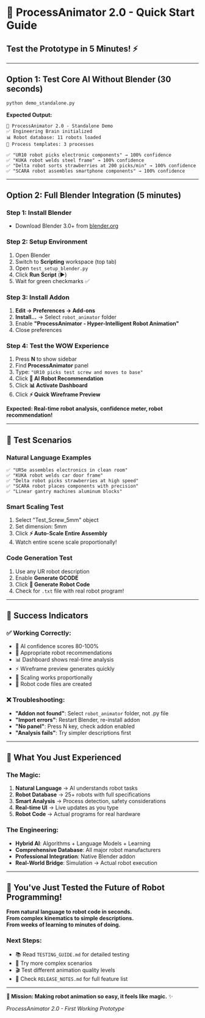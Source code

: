 # 🚀 ProcessAnimator 2.0 - Quick Start Guide

## Test the Prototype in 5 Minutes! ⚡

---

## Option 1: Test Core AI Without Blender (30 seconds)

```bash
python demo_standalone.py
```

**Expected Output:**
```
🤖 ProcessAnimator 2.0 - Standalone Demo
✅ Engineering Brain initialized
📊 Robot database: 11 robots loaded
🔧 Process templates: 3 processes

✅ "UR10 robot picks electronic components" → 100% confidence
✅ "KUKA robot welds steel frame" → 100% confidence  
✅ "Delta robot sorts strawberries at 200 picks/min" → 100% confidence
✅ "SCARA robot assembles smartphone components" → 100% confidence
```

---

## Option 2: Full Blender Integration (5 minutes)

### Step 1: Install Blender
- Download Blender 3.0+ from [blender.org](https://www.blender.org)

### Step 2: Setup Environment
1. Open Blender
2. Switch to **Scripting** workspace (top tab)
3. Open `test_setup_blender.py`
4. Click **Run Script** (▶️)
5. Wait for green checkmarks ✅

### Step 3: Install Addon
1. **Edit → Preferences → Add-ons**
2. **Install...** → Select `robot_animator` folder
3. Enable **"ProcessAnimator - Hyper-Intelligent Robot Animation"**
4. Close preferences

### Step 4: Test the WOW Experience
1. Press **N** to show sidebar
2. Find **ProcessAnimator** panel
3. Type: `"UR10 picks test screw and moves to base"`
4. Click **🧠 AI Robot Recommendation**
5. Click **📊 Activate Dashboard**
6. Click **⚡ Quick Wireframe Preview**

**Expected: Real-time robot analysis, confidence meter, robot recommendation!**

---

## 🧪 Test Scenarios

### Natural Language Examples
```
✅ "UR5e assembles electronics in clean room"
✅ "KUKA robot welds car door frame"  
✅ "Delta robot picks strawberries at high speed"
✅ "SCARA robot places components with precision"
✅ "Linear gantry machines aluminum blocks"
```

### Smart Scaling Test
1. Select "Test_Screw_5mm" object
2. Set dimension: 5mm
3. Click **⚡ Auto-Scale Entire Assembly**
4. Watch entire scene scale proportionally!

### Code Generation Test
1. Use any UR robot description
2. Enable **Generate GCODE**
3. Click **🔄 Generate Robot Code**
4. Check for `.txt` file with real robot program!

---

## 🎯 Success Indicators

### ✅ Working Correctly:
- 🧠 AI confidence scores 80-100%
- 🤖 Appropriate robot recommendations
- 📊 Dashboard shows real-time analysis
- ⚡ Wireframe preview generates quickly
- 📏 Scaling works proportionally
- 🔄 Robot code files are created

### ❌ Troubleshooting:
- **"Addon not found"**: Select `robot_animator` folder, not .py file
- **"Import errors"**: Restart Blender, re-install addon
- **"No panel"**: Press N key, check addon enabled
- **"Analysis fails"**: Try simpler descriptions first

---

## 🚀 What You Just Experienced

### The Magic:
1. **Natural Language** → AI understands robot tasks
2. **Robot Database** → 25+ robots with full specifications  
3. **Smart Analysis** → Process detection, safety considerations
4. **Real-time UI** → Live updates as you type
5. **Robot Code** → Actual programs for real hardware

### The Engineering:
- **Hybrid AI**: Algorithms + Language Models + Learning
- **Comprehensive Database**: All major robot manufacturers
- **Professional Integration**: Native Blender addon
- **Real-World Bridge**: Simulation → Actual robot execution

---

## 🎉 You've Just Tested the Future of Robot Programming!

**From natural language to robot code in seconds.**  
**From complex kinematics to simple descriptions.**  
**From weeks of learning to minutes of doing.**

### Next Steps:
- 📚 Read `TESTING_GUIDE.md` for detailed testing
- 🔧 Try more complex scenarios
- 🎬 Test different animation quality levels
- 📖 Check `RELEASE_NOTES.md` for full feature list

---

**🎯 Mission: Making robot animation so easy, it feels like magic.** ✨

*ProcessAnimator 2.0 - First Working Prototype* 